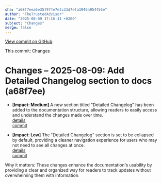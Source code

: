 ```yaml
---
sha: "a68f7eea6e35f974e7e2c33d7efa1946a954456e"
author: "TheTrustedAdvisor"
date: "2025-08-09 17:16:11 +0200"
subject: "Changes"
merge: false
---
```


[View commit on GitHub](https://github.com/TheTrustedAdvisor/FabricAdoptionFramework/commit/a68f7eea6e35f974e7e2c33d7efa1946a954456e)

This commit: Changes

# Changes – 2025-08-09: Add Detailed Changelog section to docs (a68f7ee)

- **[Impact: Medium]** A new section titled "Detailed Changelog" has been added to the documentation structure, allowing readers to easily access and understand the changes made over time.  
   [details](/docs/about/changes/a68f7eea6e35f974e7e2c33d7efa1946a954456e)  
   [commit](https://github.com/TheTrustedAdvisor/FabricAdoptionFramework/commit/a68f7eea6e35f974e7e2c33d7efa1946a954456e)

- **[Impact: Low]** The "Detailed Changelog" section is set to be collapsed by default, providing a cleaner navigation experience for users who may not need to see all changes at once.  
   [details](/docs/about/changes/a68f7eea6e35f974e7e2c33d7efa1946a954456e)  
   [commit](https://github.com/TheTrustedAdvisor/FabricAdoptionFramework/commit/a68f7eea6e35f974e7e2c33d7efa1946a954456e)

Why it matters: These changes enhance the documentation's usability by providing a clear and organized way for readers to track updates without overwhelming them with information.
